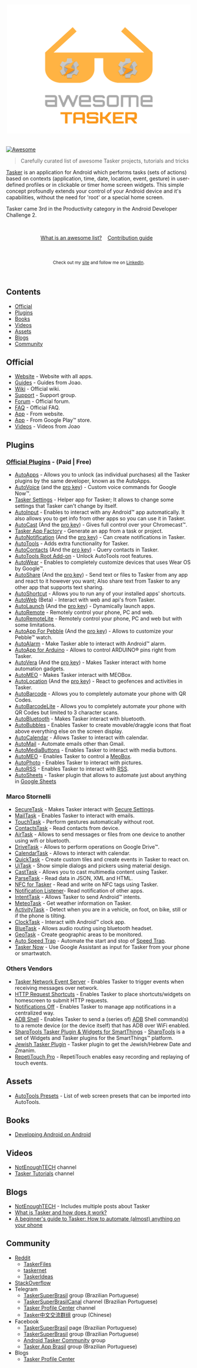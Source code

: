 <div align="center">
	<a href="https://tasker.joaoapps.com/">
		<img width="500" height="350" src="media/logo-tasker.svg" alt="Awesome">
	</a>
</div>

<br>

[![Awesome](https://awesome.re/badge-flat.svg)](https://awesome.re)


> Carefully curated list of awesome Tasker projects, tutorials and tricks

[Tasker](https://play.google.com/store/apps/details?id=net.dinglisch.android.taskerm) is an application for Android which performs tasks (sets of actions) based on contexts (application, time, date, location, event, gesture) in user-defined profiles or in clickable or timer home screen widgets.
This simple concept profoundly extends your control of your Android device and it's capabilities, without the need for 'root' or a special home screen.

Tasker came 3rd in the Productivity category in the Android Developer Challenge 2.

<br>

<p align="center">
	<a href="awesome.md">What is an awesome list?</a>&nbsp;&nbsp;&nbsp;
	<a href="contributing.md">Contribution guide</a>&nbsp;&nbsp;&nbsp;
</p>

<br>

<p align="center">
	<sub>
        Check out my <a href="https://guilhermefelixmaciel.netlify.com/">site</a> and follow me on <a href="https://www.linkedin.com/in/guilhermemaciel/">LinkedIn</a>.</sub>
</p>
<br>


## Contents
- [Official](#official)
- [Plugins](#plugins)
- [Books](#books)
- [Videos](#videos)
- [Assets](#assets)
- [Blogs](#blogs)
- [Community](#community)



## Official
- [Website](https://tasker.joaoapps.com/) - Website with all apps.
- [Guides](https://tasker.joaoapps.com/guides.html) - Guides from Joao.
- [Wiki](http://tasker.wikidot.com/) - Official wiki.
- [Support](https://groups.google.com/forum/#!forum/tasker) - Support group.
- [Forum](https://forum.joaoapps.com/index.php) - Official forum.
- [FAQ](https://tasker.joaoapps.com/faq.html) - Official FAQ.
- [App](https://tasker.joaoapps.com/download.html) - From website.
- [App](https://play.google.com/store/apps/details?id=net.dinglisch.android.taskerm) - From Google Play™ store.
- [Videos](https://www.youtube.com/user/joaomgcd) - Videos from Joao 

## Plugins
### [Official Plugins](https://play.google.com/store/apps/details?id=com.joaomgcd.autoappshub) - (Paid | Free)
- [AutoApps](https://play.google.com/store/apps/details?id=com.joaomgcd.autoappshub) - Allows you to unlock (as individual purchases) all the Tasker plugins by the same developer, known as the AutoApps.
- [AutoVoice](https://play.google.com/store/apps/details?id=com.joaomgcd.autovoice) (and the [pro key](https://play.google.com/store/apps/details?id=com.joaomgcd.autovoice.unlock)) - Custom voice commands for Google Now™.
- [Tasker Settings](https://play.google.com/store/apps/details?id=com.joaomgcd.taskersettings) - Helper app for Tasker; It allows to change some settings that Tasker can't change by itself.
- [AutoInput](https://play.google.com/store/apps/details?id=com.joaomgcd.autoinput) - Enables to interact with any Android™ app automatically. It also allows you to get info from other apps so you can use it in Tasker.
- [AutoCast](https://play.google.com/store/apps/details?id=com.joaomgcd.autocast) (And the [pro key](https://play.google.com/store/apps/details?id=com.joaomgcd.autocast.unlock)) - Gives full control over your Chromecast™.
- [Tasker App Factory](https://play.google.com/store/apps/details?id=net.dinglisch.android.appfactory) - Generate an app from a task or project.
- [AutoNotification](https://play.google.com/store/apps/details?id=com.joaomgcd.autonotification) (And the [pro key](https://play.google.com/store/apps/details?id=com.joaomgcd.autonotification.unlock)) - Can create notifications in Tasker.
- [AutoTools](https://play.google.com/store/apps/details?id=com.joaomgcd.autotools) - Adds extra functionality for Tasker.
- [AutoContacts](https://play.google.com/store/apps/details?id=com.joaomgcd.autocontacts) (And the [pro key](https://play.google.com/store/apps/details?id=com.joaomgcd.autocontacts.unlock)) - Query contacts in Tasker.
- [AutoTools Root Add-on](https://play.google.com/store/apps/details?id=com.joaomgcd.autotoolsroot) - Unlock AutoTools root features.
- [AutoWear](https://play.google.com/store/apps/details?id=com.joaomgcd.autowear) - Enables to completely customize devices that uses Wear OS by Google™.
- [AutoShare](https://play.google.com/store/apps/details?id=com.joaomgcd.autoshare) (And the [pro key](https://play.google.com/store/apps/details?id=com.joaomgcd.autoshare.unlock)) - Send text or files to Tasker from any app and react to it however you want;
Also share text from Tasker to any other app that supports text sharing.
- [AutoShortcut](https://play.google.com/store/apps/details?id=com.joaomgcd.autoshortcut) - Allows you to run any of your installed apps' shortcuts.
- [AutoWeb](https://play.google.com/store/apps/details?id=com.joaomgcd.autoweb) (Beta) - Interact with web and api's from Tasker.
- [AutoLaunch](https://play.google.com/store/apps/details?id=com.joaomgcd.autoapps) (And the [pro key](https://play.google.com/store/apps/details?id=com.joaomgcd.autolaunch.unlock)) - Dynamically launch apps.
- [AutoRemote](https://play.google.com/store/apps/details?id=com.joaomgcd.autoremote) - Remotely control your phone, PC and web.
- [AutoRemoteLite](https://play.google.com/store/apps/details?id=com.joaomgcd.autoremote.lite) - Remotely control your phone, PC and web but with some limitations.
- [AutoApp For Pebble](https://play.google.com/store/apps/details?id=com.joaomgcd.autopebble) (And the [pro key](https://play.google.com/store/apps/details?id=com.joaomgcd.autopebble.unlock)) - Allows to customize your Pebble™ watch.
- [AutoAlarm](https://play.google.com/store/apps/details?id=com.joaomgcd.autoalarm) - Make Tasker able to interact with Android™ alarm.
- [AutoApp for Arduino](https://play.google.com/store/apps/details?id=com.joaomgcd.autoarduino) - Allows to control ARDUINO® pins right from Tasker.
- [AutoVera](https://play.google.com/store/apps/details?id=com.joaomgcd.autovera) (And the [pro key](https://play.google.com/store/apps/details?id=com.joaomgcd.autovera.unlock)) - Makes Tasker interact with home automation gadgets.
- [AutoMEO](https://play.google.com/store/apps/details?id=com.joaomgcd.automeo) - Makes Tasker interact with MEOBox.
- [AutoLocation](https://play.google.com/store/apps/details?id=com.joaomgcd.autolocation) (And the [pro key](https://play.google.com/store/apps/details?id=com.joaomgcd.autolocation.unlock)) - React to geofences and activities in Tasker.
- [AutoBarcode](https://play.google.com/store/apps/details?id=com.joaomgcd.barcode) - Allows you to completely automate your phone with QR Codes.
- [AutoBarcodeLite](https://play.google.com/store/apps/details?id=com.joaomgcd.barcode.lite) - Allows you to completely automate your phone with QR Codes but limited to 3 character scans.
- [AutoBluetooth](https://play.google.com/store/apps/details?id=com.joaomgcd.autobluetooth) - Makes Tasker interact with bluetooth.
- [AutoBubbles](https://play.google.com/store/apps/details?id=com.joaomgcd.autobubbles) - Enables Tasker to create movable/draggle icons that float above everything else on the screen display.
- [AutoCalendar](https://play.google.com/store/apps/details?id=com.joaomgcd.autocalendar) - Allows Tasker to interact with calendar.
- [AutoMail](https://play.google.com/store/apps/details?id=com.joaomgcd.autogmail) - Automate emails other than Gmail.
- [AutoMediaButtons](https://play.google.com/store/apps/details?id=com.joaomgcd.automediabuttons) - Enables Tasker to interact with media buttons.
- [AutoMEO](https://play.google.com/store/apps/details?id=com.joaomgcd.automeo) - Enables Tasker to control a [MeoBox](https://www.meo.pt/en).
- [AutoPhoto](https://play.google.com/store/apps/details?id=com.joaomgcd.autophoto) - Enables Tasker to interact with pictures.
- [AutoRSS](https://play.google.com/store/apps/details?id=com.joaomgcd.autorss) - Enables Tasker to interact with [RSS](https://en.wikipedia.org/wiki/RSS).
- [AutoSheets](https://play.google.com/store/apps/details?id=com.joaomgcd.autosheets) - Tasker plugin that allows to automate just about anything in [Google Sheets](http://sheets.google.com)
### Marco Stornelli
- [SecureTask](https://play.google.com/store/apps/details?id=com.balda.securetask) - Makes Tasker interact with [Secure Settings](https://play.google.com/store/apps/details?id=com.intangibleobject.securesettings.plugin&hl=en_CA).
- [MailTask](https://play.google.com/store/apps/details?id=com.balda.mailtask) - Enables Tasker to interact with emails.
- [TouchTask](https://play.google.com/store/apps/details?id=com.balda.touchtask) - Perform gestures automatically without root.
- [ContactsTask](https://play.google.com/store/apps/details?id=com.balda.contactstask) - Read contacts from device.
- [AirTask](https://play.google.com/store/apps/details?id=com.balda.airtask) - Allows to send messages or files from one device to another using wifi or bluetooth.
- [DriveTask](https://play.google.com/store/apps/details?id=com.balda.drivetask) - Allows to perform operations on Google Drive™.
- [CalendarTask](https://play.google.com/store/apps/details?id=com.balda.calendartask) - Allows to interact with calendar.
- [QuickTask](https://play.google.com/store/apps/details?id=com.balda.quicktask) - Create custom tiles and create events in Tasker to react on.
- [UiTask](https://play.google.com/store/apps/details?id=com.balda.uitask) - Show simple dialogs and pickers using material design.
- [CastTask](https://play.google.com/store/apps/details?id=com.balda.casttask) - Allows you to cast multimedia content using Tasker.
- [ParseTask](https://play.google.com/store/apps/details?id=com.balda.parsetask) - Read data in JSON, XML and HTML.
- [NFC for Tasker](https://play.google.com/store/apps/details?id=com.balda.nfcfortasker) - Read and write on NFC tags using Tasker.
- [Notification Listener](https://play.google.com/store/apps/details?id=com.balda.notificationlistener)- Read notification of other apps.
- [IntentTask](https://play.google.com/store/apps/details?id=com.balda.intenttask) - Allows Tasker to send Android™ intents.
- [MeteoTask](https://play.google.com/store/apps/details?id=com.balda.meteotask) - Get weather information on Tasker.
- [ActivityTask](https://play.google.com/store/apps/details?id=com.balda.autoactivity) - Detect when you are in a vehicle, on foot, on bike, still or if the phone is tilting.
- [ClockTask](https://play.google.com/store/apps/details?id=com.balda.clocktask) - Interact with Android™ clock app.
- [BlueTask](https://play.google.com/store/apps/details?id=com.balda.bluetask) - Allows audio routing using bluetooth headset.
- [GeoTask](https://play.google.com/store/apps/details?id=com.balda.geotask) - Create geographic areas to be monitored.
- [Auto Speed Trap](https://play.google.com/store/apps/details?id=com.balda.autospeedtrap) - Automate the start and stop of [Speed Trap](https://play.google.com/store/apps/details?id=com.balda.speedtrappro&hl=en_CA).
- [Tasker Now](https://play.google.com/store/apps/details?id=com.balda.taskernow) - Use Google Assistant as input for Tasker from your phone or smartwatch.
### Others Vendors
- [Tasker Network Event Server](https://play.google.com/store/apps/details?id=bidoismorgan.httpevent) - Enables Tasker to trigger events when receiving messages over network.
- [HTTP Request Shortcuts](https://play.google.com/store/apps/details?id=ch.rmy.android.http_shortcuts) - Enables Tasker to place shortcuts/widgets on homescreen to submit HTTP requests.
- [Notifications Off](https://play.google.com/store/apps/details?id=com.aboutmycode.NotificationsOff) - Enables Tasker to manage app notifications in a centralized way.
- [ADB Shell](https://play.google.com/store/apps/details?id=com.ADBPlugin) - Enables Tasker to send a (series of) [ADB](https://developer.android.com/studio/command-line/adb) Shell command(s) to a remote device (or the device itself) that has ADB over WiFi enabled.
- [SharpTools Tasker Plugin & Widgets for SmartThings](https://play.google.com/store/apps/details?id=com.boshdirect.stwidgets) - [SharpTools](https://sharptools.io/) is a set of Widgets and Tasker plugins for the SmartThings™ platform.
- [Jewish Tasker Plugin](https://play.google.com/store/apps/details?id=com.chaimchaikin.jewishdatetasker) - Tasker plugin to get the Jewish/Hebrew Date and Zmanim.
- [RepetiTouch Pro](https://play.google.com/store/apps/details?id=com.cygery.repetitouch.pro) - RepetiTouch enables easy recording and replaying of touch events.

## Assets
- [AutoTools Presets](https://joaoapps.com/autotools/web-screen-presets/) - List of web screen presets that can be imported into AutoTools.

## Books
- [Developing Android on Android](https://learning.oreilly.com/library/view/developing-android-on/9781941222386/f_0042.html)

## Videos
- [NotEnoughTECH](https://www.youtube.com/user/Polepositionpage) channel
- [Tasker Tutorials](https://www.youtube.com/user/taskertutorials) channel

## Blogs
- [NotEnoughTECH](https://notenoughtech.com/) - Includes multiple posts about Tasker
- [What is Tasker and how does it work?](https://www.androidcentral.com/tasker)
- [A beginner's guide to Tasker: How to automate (almost) anything on your phone](https://www.androidpolice.com/2020/06/14/a-beginners-guide-to-tasker-how-to-automate-almost-anything-on-your-phone/)

## Community
- [Reddit](https://www.reddit.com/r/tasker/)
	- [TaskerFiles](https://www.reddit.com/r/TaskerFiles/)
	- [taskernet](https://www.reddit.com/r/taskernet/)
	- [TaskerIdeas](https://www.reddit.com/r/TaskerIdeas/)
- [StackOverflow](https://stackoverflow.com/questions/tagged/tasker)
- Telegram
	- [TaskerSuperBrasil](https://t.me/TaskerSuperBrasil) group (Brazilian Portuguese)
	- [TaskerSuperBrasilCanal](https://t.me/TaskerSuperBrasilCanal) channel (Brazilian Portuguese)
	- [Tasker Profile Center](https://t.me/tasker_tpc_channel) channel
	- [Tasker中文交流群组](https://t.me/cntasker) group (Chinese)
- Facebook
	- [TaskerSuperBrasil](https://www.facebook.com/TaskerSuperBrasil) page (Brazilian Portuguese)
	- [TaskerSuperBrasil](https://www.facebook.com/groups/TaskerSuperBrasil) group (Brazilian Portuguese)
	- [Android Tasker Community](https://www.facebook.com/groups/taskercommunity/) group
	- [Tasker App Brasil](https://www.facebook.com/groups/339632912856580/) group (Brazilian Portuguese)
- Blogs
	- [Tasker Profile Center](https://taskerprofilecenter.blogspot.com/)
